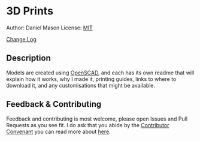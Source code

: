 3D Prints
=========

Author: Daniel Mason
License: [MIT](LICENSE.md)

[Change Log](CHANGELOG.md)

Description
-----------

Models are created using [OpenSCAD](https://www.openscad.org/), and each has its own readme that will explain how it
works, why I made it, printing guides, links to where to download it, and any customisations that might be available.

Feedback & Contributing
-----------------------

Feedback and contributing is most welcome, please open Issues and Pull Requests as you see fit. I do ask that you abide
by the [Contributor Convenant](CONTRIBUTING.md) you can read more about [here](https://www.contributor-covenant.org/).

